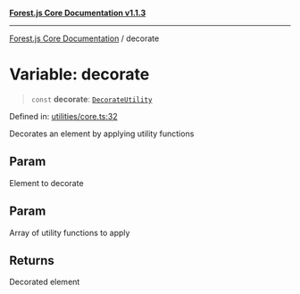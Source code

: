 [**Forest.js Core Documentation v1.1.3**](../README.md)

***

[Forest.js Core Documentation](../README.md) / decorate

# Variable: decorate

> `const` **decorate**: [`DecorateUtility`](../type-aliases/DecorateUtility.md)

Defined in: [utilities/core.ts:32](https://github.com/GrangbelrLurain/forest-js/blob/bdde5e53b4a2b124cb391dbc48a1becdc370cd3d/packages/core/src/utilities/core.ts#L32)

Decorates an element by applying utility functions

## Param

Element to decorate

## Param

Array of utility functions to apply

## Returns

Decorated element
